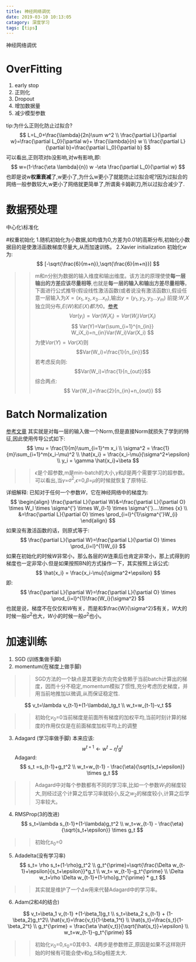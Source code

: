 ```yaml
---
title: 神经网络调优
date: 2019-03-10 10:13:05
catagory: 深度学习
tags: [tips]
---
```

神经网络调优

# OverFitting
1. early stop
2. 正则化
3. Dropout
4. 增加数据量
5. 减少模型参数

tip:为什么正则化防止过拟合?
$$
L=L_0+\frac{\lambda}{2n}\sum w^2 \\
\frac{\partial L}{\partial w}=\frac{\partial L_0}{\partial w}+ \frac{\lambda}{n} w \\
\frac{\partial L}{\partial b}=\frac{\partial L_0}{\partial b}
$$
可以看出,正则项对b没影响,对w有影响,即:
$$
w=(1-\frac{\eta \lambda}{n}) w -\eta \frac{\partial L_0}{\partial w}
$$
也即是说w**权重衰减**了,w更小了,为什么w更小了就能防止过拟合呢?因为过拟合的网络一般参数较大,w更小了网络就更简单了,所谓奥卡姆剃刀,所以过拟合减少了.

# 数据预处理
中心化\标准化

#权重初始化
1.随机初始化为小数据,如均值为0,方差为0.01的高斯分布,初始化小数据目的是使激活函数梯度尽量大,从而加速训练。
2.Xavier initialization
初始化$w$为:
$$
[-\sqrt{\frac{6}{m+n}},\sqrt{\frac{6}{m+n}}]
$$
>>m和n分别为数据的输入维度和输出维度。该方法的原理使使**每一层输出的方差应该尽量相等**,也就是**每一层的输入和输出方差尽量相等**。下面进行公式推导(假设线性激活函数(或者说没有激活函数)),假设任意一层输入为$X=(x_1,x_2,x_3...x_n)$,输出$y=(y_1,y_2,y_3...y_m)$
前提:$W$,$X$独立同分布,$E(W)$和$E(X)都为0$。[参考](https://en.wikipedia.org/wiki/Variance#Product_of_independent_variables)
$$
Var(y_i)=Var(W_iX_i)=Var(W_i)Var(X_i)
$$
$$
Var(Y)=Var(\sum_{i=1}^{n_{in}} W_iX_i)=n_{in}Var(W_i)Var(X_i)
$$
为使$Var(Y)=Var(X)$则$$Var(W_i)=\frac{1}{n_{in}}$$
若考虑反向则:$$Var(W_i)=\frac{1}{n_{out}}$$
综合两点:
$$
Var(W_i)=\frac{2}{n_{in}+n_{out}}
$$

# Batch Normalization
[参考文章](https://blog.csdn.net/hjimce/article/details/50866313)
其实就是对每一层的输入做一个Norm,但是直接Norm就损失了学到的特征,因此使用传导公式如下:
$$
\mu = \frac{1}{m}\sum_{i=1}^m x_i \\
\sigma^2 = \frac{1}{m}\sum_{i=1}^m(x_i-\mu)^2 \\
\hat{x_i} = \frac{x_i-\mu}{\sigma^2+\epsilon} \\
y_i = \gamma \hat{x_i}+\beta
$$
>>$\epsilon$是个超参数,m是min-batch的大小,$\gamma$和$\beta$是两个需要学习的超参数。可以看出,当$\gamma$=$\sigma^2$,$\epsilon$=0,$\beta$=$\mu$的时候就恢复了原特征.

详细解释:
已知对于任何一个参数$W$，它在神经网络中的梯度为:
$$
\begin{align}
\frac{\partial L}{\partial W}&=\frac{\partial L}{\partial O} \times W_l \times \sigma^{'} \times W_{l-1} \times \sigma^{'}....\times {x} \\
&=\frac{\partial L}{\partial O} \times \prod_{i=l}^{1}\sigma^{'}W_{i}
\end{align}
$$
如果没有激活函数的话，则原式等于:
$$
\frac{\partial L}{\partial W}=\frac{\partial L}{\partial O} \times \prod_{i=l}^{1}W_{i}
$$
如果在初始化的时候$W$非常小，那么各层的$W$连乘后也肯定非常小，那上式得到的梯度也一定非常小.但是如果按照BN的方式操作一下，其实按照上诉公式:
$$
\hat{x_i} = \frac{x_i-\mu}{\sigma^2+\epsilon}
$$
即:
$$
\frac{\partial L}{\partial W}=\frac{\partial L}{\partial O} \times \prod_{i=l}^{1}\frac{W_i}{\sigma^2}
$$
也就是说，梯度不在仅仅和$W$有关，而是和$\frac{W}{\sigma^2}$有关，$W$大的时候一般$\sigma^2$也大，$W$小的时候一般$\sigma^2$也小。

# 加速训练

1. SGD (训练集做手脚)
2. momentum(在梯度上做手脚)
>>SGD方法的一个缺点是其更新方向完全依赖于当前batch计算出的梯度，因而十分不稳定,momentum模拟了惯性,充分考虑历史梯度，并用当前地推加以微调,从而保证稳定性.

$$
v_t=\lambda v_{t-1}+(1-\lambda)_tg_t \\
w_t=w_{t-1}-v_t
$$
>>初始化$v_0$=0当前梯度是前面所有梯度的加权平均,当前时刻计算的梯度的作用仅仅是在前面梯度加权平均上的调整

3. Adagard (学习率做手脚)
本来应该:
$$
w^{t+1} \leftarrow w^t - \eta^t g^t
$$
Adagard:
$$
s_t =s_{t-1}+g_t^2 \\
w_t=w_{t-1} - \frac{\eta}{\sqrt{s_t+\epsilon}} \times g_t
$$
>>Adagard中对每个参数都有不同的学习率,比如一个参数$W_1$的梯度较大,则经过这个计算之后学习率就较小,反之$w_2$的梯度较小,计算之后学习率较大。

4. RMSProp(3的改进)
$$
s_t=\lambda s_{t-1}+(1-\lambda)g_t^2 \\
w_t=w_{t-1} - \frac{\eta}{\sqrt{s_t+\epsilon}} \times g_t
$$
>>初始化$s_0$=0
5. Adadelta(没有学习率)
$$
s_t= \rho s_t+(1-\rho)g_t^2 \\
g_t^{\prime}=\sqrt{\frac{\Delta w_{t-1}+\epsilon}{s_t+\epsilon}}*g_t \\
w_t= w_{t-1}-g_t^{\prime} \\
\Delta w_t=\rho \Delta w_{t-1}+(1-\rho)g_t^{\prime} * g_t
$$
>>其实就是维护了一个$\Delta w$用来代替Adagard中的学习率。

6. Adam(2和4的结合)

$$
v_t=\beta_1 v_{t-1} +(1-\beta_1)g_t \\
s_t=\beta_2 s_{t-1} + (1-\beta_2)g_t^2\\
\hat{v_t}=\frac{v_t}{1-\beta_1^t} \\
\hat{s_t}=\frac{s_t}{1-\beta_2^t} \\
g_t^{\prime} = \frac{\eta \hat{v_t}}{\sqrt{\hat{s_t}}+\epsilon} \\
w_t=w_{t-1}-g_t^{\prime}
$$
>>初始化$v_0$=0,$s_0$=0其中3、4两步是参数修正,原因是如果不这样刚开始的时候有可能会使v和g,S和g相差太大.